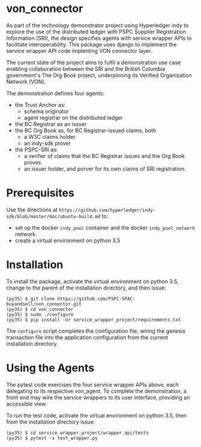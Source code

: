 # von_connector
As part of the technology demonstrator project using Hyperledger indy to explore the use of the distributed ledger with PSPC Supplier Registration Information (SRI), the design specifies agents with service wrapper APIs to facilitate interoperability. This package uses django to implement the service wrapper API code implenting VON connector layer.

The current state of the project aims to fulfil a demonstration use case enabling collaboration between the SRI and the British Columbia government's The Org Book project, underpinning its Verified Organization Network (VON).

The demonstration defines four agents:
  - the Trust Anchor as:
    - schema originator
    - agent registrar on the distributed ledger
  - the BC Registrar as an issuer
  - the BC Org Book as, for BC Registrar-issued claims, both
    - a W3C claims holder
    - an indy-sdk prover
  - the PSPC-SRI as:
    - a verifier of claims that the BC Registrar issues and the Org Book proves
    - an issuer holder, and porver for its own claims of SRI registration.

# Prerequisites
Use the directions at `https://github.com/hyperledger/indy-sdk/blob/master/doc/ubuntu-build.md` to:
  - set up the docker `indy_pool` container and the docker `indy_pool_network` network.
  - create a virtual environment on python 3.5

# Installation
To install the package, activate the virtual environment on python 3.5, change to the parent of the installation directory, and then issue:
```
(py35) $ git clone https://github.com/PSPC-SPAC-buyandsell/von_connector.git
(py35) $ cd von_connector
(py35) $ sudo ./configure
(py35) $ pip install -Ur service_wrapper_project/requirements.txt
```

The `configure` script completes the configuration file, wiring the genesis transaction file into the application configuration from the current installation directory.

# Using the Agents
The pytest code exercises the four service wrapper APIs above, each delegating to its respective von_agent. To complete the demonstration, a front end may wire the service wrappers to its user interface, providing an accessible view.

To run the test code, activate the virtual environment on python 3.5, then from the installation directory issue:
```
(py35) $ cd service_wrapper_project/wrapper_api/tests
(py35) $ pytest -s test_wrapper.py
```
